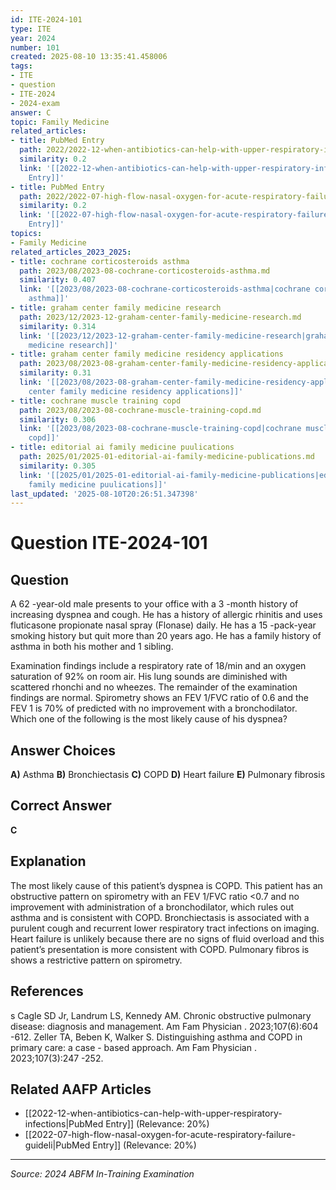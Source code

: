 ```yaml
---
id: ITE-2024-101
type: ITE
year: 2024
number: 101
created: 2025-08-10 13:35:41.458006
tags:
- ITE
- question
- ITE-2024
- 2024-exam
answer: C
topic: Family Medicine
related_articles:
- title: PubMed Entry
  path: 2022/2022-12-when-antibiotics-can-help-with-upper-respiratory-infections.md
  similarity: 0.2
  link: '[[2022-12-when-antibiotics-can-help-with-upper-respiratory-infections|PubMed
    Entry]]'
- title: PubMed Entry
  path: 2022/2022-07-high-flow-nasal-oxygen-for-acute-respiratory-failure-guideli.md
  similarity: 0.2
  link: '[[2022-07-high-flow-nasal-oxygen-for-acute-respiratory-failure-guideli|PubMed
    Entry]]'
topics:
- Family Medicine
related_articles_2023_2025:
- title: cochrane corticosteroids asthma
  path: 2023/08/2023-08-cochrane-corticosteroids-asthma.md
  similarity: 0.407
  link: '[[2023/08/2023-08-cochrane-corticosteroids-asthma|cochrane corticosteroids
    asthma]]'
- title: graham center family medicine research
  path: 2023/12/2023-12-graham-center-family-medicine-research.md
  similarity: 0.314
  link: '[[2023/12/2023-12-graham-center-family-medicine-research|graham center family
    medicine research]]'
- title: graham center family medicine residency applications
  path: 2023/08/2023-08-graham-center-family-medicine-residency-applications.md
  similarity: 0.31
  link: '[[2023/08/2023-08-graham-center-family-medicine-residency-applications|graham
    center family medicine residency applications]]'
- title: cochrane muscle training copd
  path: 2023/08/2023-08-cochrane-muscle-training-copd.md
  similarity: 0.306
  link: '[[2023/08/2023-08-cochrane-muscle-training-copd|cochrane muscle training
    copd]]'
- title: editorial ai family medicine puulications
  path: 2025/01/2025-01-editorial-ai-family-medicine-publications.md
  similarity: 0.305
  link: '[[2025/01/2025-01-editorial-ai-family-medicine-publications|editorial ai
    family medicine puulications]]'
last_updated: '2025-08-10T20:26:51.347398'
---
```


# Question ITE-2024-101

## Question
A 62 -year-old male presents to your office with a 3 -month history of increasing dyspnea and cough. 
He has a history of allergic rhinitis and uses fluticasone propionate nasal spray (Flonase) daily. He 
has a 15 -pack-year smoking history but quit more than 20 years ago. He has a family history of 
asthma in both his mother and 1 sibling.  
 
Examination findings include a respiratory rate of 18/min and an oxygen saturation of 92% on room 
air. His lung sounds are diminished with scattered rhonchi and no wheezes. The remainder of the 
examination findings are normal. Spirometry shows an FEV 1/FVC ratio of 0.6 and the FEV 1 is 70% 
of predicted with no improvement with a bronchodilator.  
 Which one of the following is the most likely cause of his dyspnea?

## Answer Choices
**A)** Asthma
**B)** Bronchiectasis
**C)** COPD
**D)** Heart failure
**E)** Pulmonary fibrosis

## Correct Answer
**C**

## Explanation
The most likely cause of this patient’s dyspnea is COPD. This patient has an obstructive pattern on spirometry with an FEV 1/FVC ratio <0.7 and no improvement with administration of a bronchodilator, which rules out asthma and is consistent with COPD. Bronchiectasis is associated with a purulent cough and recurrent lower respiratory tract infections on imaging. Heart failure is unlikely because there are no signs of fluid overload and this patient’s presentation is more consistent with COPD. Pulmonary fibros is shows a restrictive pattern on spirometry.

## References
s Cagle SD Jr, Landrum LS, Kennedy AM. Chronic obstructive pulmonary disease: diagnosis and management. Am Fam Physician . 2023;107(6):604 -612. Zeller TA, Beben K, Walker S. Distinguishing asthma and COPD in primary care: a case - based approach. Am Fam Physician . 2023;107(3):247 -252.

## Related AAFP Articles
- [[2022-12-when-antibiotics-can-help-with-upper-respiratory-infections|PubMed Entry]] (Relevance: 20%)
- [[2022-07-high-flow-nasal-oxygen-for-acute-respiratory-failure-guideli|PubMed Entry]] (Relevance: 20%)

---
*Source: 2024 ABFM In-Training Examination*